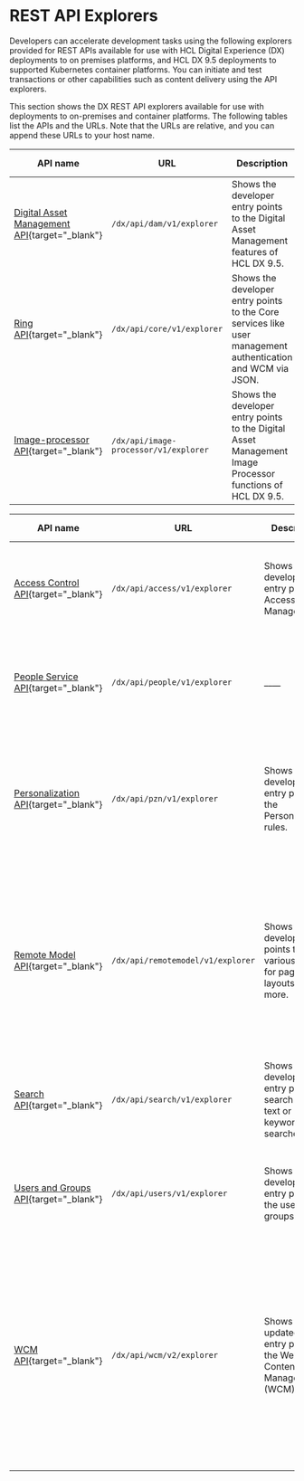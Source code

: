 # REST API Explorers

Developers can accelerate development tasks using the following explorers provided for REST APIs available for use with HCL Digital Experience (DX) deployments to on premises platforms, and HCL DX 9.5 deployments to supported Kubernetes container platforms. You can initiate and test transactions or other capabilities such as content delivery using the API explorers.

This section shows the DX REST API explorers available for use with deployments to on-premises and container platforms. The following tables list the APIs and the URLs. Note that the URLs are relative, and you can append these URLs to your host name.

|API name|URL|Description|Additional information|
|--------|---|-----------|----------------------|
|[Digital Asset Management API](https://opensource.hcltechsw.com/experience-api-documentation/dam-api/){target="_blank"}|`/dx/api/dam/v1/explorer`|Shows the developer entry points to the Digital Asset Management features of HCL DX 9.5.|JSON format.|
|[Ring API](https://opensource.hcltechsw.com/experience-api-documentation/ring-api/){target="_blank"}|`/dx/api/core/v1/explorer`|Shows the developer entry points to the Core services like user management authentication and WCM via JSON.|JSON format. See the [HCL Experience API](../hcl_experience_api/index.md) Help Center topic for more information.|
|[Image-processor API](https://opensource.hcltechsw.com/experience-api-documentation/image-processor-api/){target="_blank"}|`/dx/api/image-processor/v1/explorer`|Shows the developer entry points to the Digital Asset Management Image Processor functions of HCL DX 9.5.|JSON format.|

|API name|URL|Description|Additional information|
|--------|---|-----------|----------------------|
|[Access Control API](https://opensource.hcltechsw.com/experience-api-documentation/access-api/){target="_blank"}|`/dx/api/access/v1/explorer`|Shows the developer entry points to Access Control Management.|Atom XML format. See the [Portal Access Control REST API](../portal_access_control_interfaces/pacrestapi.md) Help Center topic for more information.|
|[People Service API](https://opensource.hcltechsw.com/experience-api-documentation/people-service-api/){target="_blank"}|`/dx/api/people/v1/explorer`|____|JSON format. See the [HCL People Service - API documentation](../../integration/people_service/api/index.md) Help Center topic for more information.|
|[Personalization API](https://opensource.hcltechsw.com/experience-api-documentation/pzn-api/){target="_blank"}|`/dx/api/pzn/v1/explorer`|Shows the developer entry points to the Personalization rules.|JSON format. Currently in beta stage as support for more rules are added. See the [HCL Digital Experience Personalization](../../../manage_content/pzn/index.md) Help Center topic for more information.|
|[Remote Model API](https://opensource.hcltechsw.com/experience-api-documentation/remotemodel-api/){target="_blank"}|`/dx/api/remotemodel/v1/explorer`|Shows the develop entry points to the various models for pages, layouts, and more.|Atom XML format. Support for more endpoints are planned in upcoming releases. See the [Digital Experience Portal Remote Model REST API Explorer](../model_spi/remote_model_rest_api.md) Help Center topic for more information.|
|[Search API](https://opensource.hcltechsw.com/experience-api-documentation/search-api/){target="_blank"}|`/dx/api/search/v1/explorer`|Shows the developer entry points to search (like text or keyword searches).|Atom XML format. See the [Search REST API specification](../../../build_sites/search/search-rest-api/index.md) Help Center topic for more information.|
|[Users and Groups API](https://opensource.hcltechsw.com/experience-api-documentation/users-api/){target="_blank"}|`/dx/api/users/v1/explorer`|Shows the developer entry points to the users and groups.|Atom XML format. See the [Remote REST service for PUMA](../puma_spi/remote_rest_service_for_puma/index.md) Help Center topic for more information.|
|[WCM API](https://opensource.hcltechsw.com/experience-api-documentation/wcm-api/){target="_blank"}|`/dx/api/wcm/v2/explorer`|Shows the updated set of entry points to the Web Content Manager (WCM).|JSON format. See the [REST service for Web Content Manager](../../../manage_content/wcm_development/wcm_rest/index.md) Help Center topic for information about V1 APIs. The V2 APIs are available and out of beta starting CF217. See [Getting started with the REST service for Web Content Manager V2](../../../manage_content/wcm_development/wcm_rest_v2/wcm_rest_v2_starting.md) for more information.|
